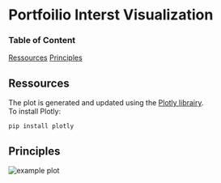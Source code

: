 # Portfoilio Interst Visualization


### Table of Content

[Ressources](#Ressources) 
[Principles](#Principles)

## Ressources

The plot is generated and updated using the [Plotly librairy](https://plotly.com/graphing-libraries/).  
To install Plotly: 
````
pip install plotly
`````

## Principles

![example plot](https://github.com/glongrais/Portfolio_Interest_Visualisation/Figures/plot_example.png)  